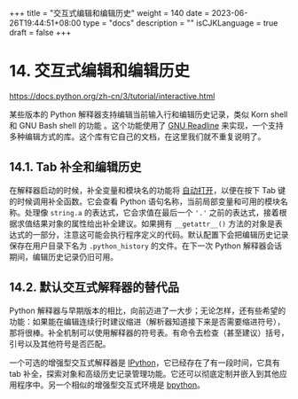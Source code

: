 +++
title = "交互式编辑和编辑历史"
weight = 140
date = 2023-06-26T19:44:51+08:00
type = "docs"
description = ""
isCJKLanguage = true
draft = false
+++

# 14. 交互式编辑和编辑历史

https://docs.python.org/zh-cn/3/tutorial/interactive.html

某些版本的 Python 解释器支持编辑当前输入行和编辑历史记录，类似 Korn shell 和 GNU Bash shell 的功能 。这个功能使用了 [GNU Readline](https://tiswww.case.edu/php/chet/readline/rltop.html) 来实现，一个支持多种编辑方式的库。这个库有它自己的文档，在这里我们就不重复说明了。



## 14.1. Tab 补全和编辑历史

在解释器启动的时候，补全变量和模块名的功能将 [自动打开](https://docs.python.org/zh-cn/3/library/site.html#rlcompleter-config)，以便在按下 Tab 键的时候调用补全函数。它会查看 Python 语句名称，当前局部变量和可用的模块名称。处理像 `string.a` 的表达式，它会求值在最后一个 `'.'` 之前的表达式，接着根据求值结果对象的属性给出补全建议。如果拥有 `__getattr__()` 方法的对象是表达式的一部分，注意这可能会执行程序定义的代码。默认配置下会把编辑历史记录保存在用户目录下名为 `.python_history` 的文件。在下一次 Python 解释器会话期间，编辑历史记录仍旧可用。



## 14.2. 默认交互式解释器的替代品

Python 解释器与早期版本的相比，向前迈进了一大步；无论怎样，还有些希望的功能：如果能在编辑连续行时建议缩进（解析器知道接下来是否需要缩进符号），那将很棒。补全机制可以使用解释器的符号表。有命令去检查（甚至建议）括号，引号以及其他符号是否匹配。

一个可选的增强型交互式解释器是 [IPython](https://ipython.org/)，它已经存在了有一段时间，它具有 tab 补全，探索对象和高级历史记录管理功能。它还可以彻底定制并嵌入到其他应用程序中。另一个相似的增强型交互式环境是 [bpython](https://www.bpython-interpreter.org/)。